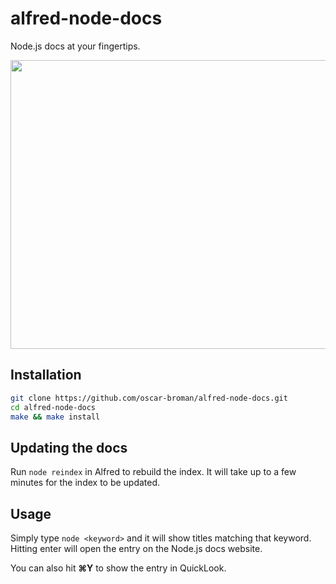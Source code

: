 alfred-node-docs
================

Node.js docs at your fingertips.

<p align="center">
  <img src="https://raw.github.com/oscar-broman/alfred-node-docs/master/preview.png" width="620" height="462">
</p>

## Installation

```bash
git clone https://github.com/oscar-broman/alfred-node-docs.git
cd alfred-node-docs
make && make install
```

## Updating the docs

Run `node reindex` in Alfred to rebuild the index. It will take up to a few minutes for the index to be updated.

## Usage

Simply type `node <keyword>` and it will show titles matching that keyword. Hitting enter will open the entry on the Node.js docs website.

You can also hit **⌘Y** to show the entry in QuickLook.